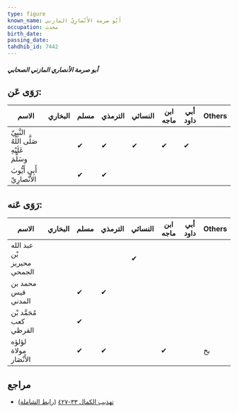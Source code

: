 ```yaml
---
type: figure
known_name: أَبُو صرمة الأَنْصارِيّ المازني
occupation: محدث
birth_date:
passing_date:
tahdhib_id: 7442
---
```

##### أبو صرمة الأنصاري المازني الصحابي

## رَوَى عَن:
| الاسم                                      | البخاري | مسلم | الترمذي | النسائي | ابن ماجه | أبي داود | Others |
| ------------------------------------------ | ------- | ---- | ------- | ------- | -------- | -------- | ------ |
| النَّبِيّ صَلَّى اللَّهُ عَلَيْهِ وسَلَّمَ |         | ✔    | ✔       | ✔       | ✔        | ✔        |        |
| أَبِي أَيُّوبَ الأَنْصارِيّ                |         | ✔    | ✔       |         |          |          |        |
## رَوَى عَنه:
| الاسم                      | البخاري | مسلم | الترمذي | النسائي | ابن ماجه | أبي داود | Others |
| -------------------------- | ------- | ---- | ------- | ------- | -------- | -------- | ------ |
| عبد الله بْن محيريز الجمحي |         |      |         | ✔       |          |          |        |
| محمد بن قيس المدني         |         | ✔    | ✔       |         |          |          |        |
| مُحَمَّد بْن كعب القرظي    |         | ✔    |         |         |          |          |        |
| لؤلؤه مولاة الأَنْصَار     |         | ✔    | ✔       |         | ✔        |          | بخ     |
## مراجع
- [تهذيب الكمال ٣٣-٤٢٧](obsidian://open?vault=Tahdhib-al-Kamal&file=Figures/٧٤٤٢-أبو%20صرمة%20الأنصاري%20المازني%20الصحابي) ([رابط الشاملة](https://shamela.ws/book/3722/18098))